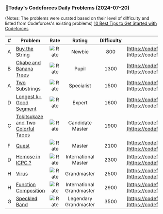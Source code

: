 ### 🌟Today's Codeforces Daily Problems (2024-07-20)
(Notes: The problems were curated based on their level of difficulty and listed from Codeforces's existing problems)
[10 Best Tips to Get Started with Codeforces](https://github.com/ika9810/Codeforces-Daily-Problems/blob/main/10%20Best%20Tips%20to%20Get%20Started%20with%20Codeforces.md)

| # | Problem | Rate| Rating | Difficulty | Contest |
|---| ----- | :--------: | :----------: | :----------: | ---------- |
|A|[Buy the String](https://codeforces.com/contest/1440/problem/A)|![Rate](https://img.shields.io/badge/Newbie-800-lightgrey)|Newbie|800|[https://codeforces.com/contest/1440](https://codeforces.com/contest/1440)|
|B|[Okabe and Banana Trees](https://codeforces.com/contest/821/problem/B)|![Rate](https://img.shields.io/badge/Pupil-1300-brightgreen)|Pupil|1300|[https://codeforces.com/contest/821](https://codeforces.com/contest/821)|
|A|[Two Substrings](https://codeforces.com/contest/550/problem/A)|![Rate](https://img.shields.io/badge/Specialist-1500-9cf)|Specialist|1500|[https://codeforces.com/contest/550](https://codeforces.com/contest/550)|
|D|[Longest k-Good Segment](https://codeforces.com/contest/616/problem/D)|![Rate](https://img.shields.io/badge/Expert-1600-blue)|Expert|1600|[https://codeforces.com/contest/616](https://codeforces.com/contest/616)|
|C|[Tokitsukaze and Two Colorful Tapes](https://codeforces.com/contest/1677/problem/C)|![Rate](https://img.shields.io/badge/Candidate%20Master-1900-blueviolet)|Candidate Master|1900|[https://codeforces.com/contest/1677](https://codeforces.com/contest/1677)|
|F|[Quest](https://codeforces.com/contest/542/problem/F)|![Rate](https://img.shields.io/badge/Master-2100-orange)|Master|2100|[https://codeforces.com/contest/542](https://codeforces.com/contest/542)|
|D|[Hemose in ICPC ?](https://codeforces.com/contest/1592/problem/D)|![Rate](https://img.shields.io/badge/International%20Master-2300-orange)|International Master|2300|[https://codeforces.com/contest/1592](https://codeforces.com/contest/1592)|
|H|[Virus](https://codeforces.com/contest/1423/problem/H)|![Rate](https://img.shields.io/badge/Grandmaster-2500-red)|Grandmaster|2500|[https://codeforces.com/contest/1423](https://codeforces.com/contest/1423)|
|H|[Function Composition](https://codeforces.com/contest/1218/problem/H)|![Rate](https://img.shields.io/badge/International%20Grandmaster-2900-red)|International Grandmaster|2900|[https://codeforces.com/contest/1218](https://codeforces.com/contest/1218)|
|G|[Speckled Band](https://codeforces.com/contest/1043/problem/G)|![Rate](https://img.shields.io/badge/Legendary%20Grandmaster-3500-red)|Legendary Grandmaster|3500|[https://codeforces.com/contest/1043](https://codeforces.com/contest/1043)|
